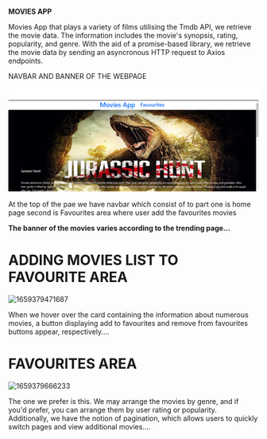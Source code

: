 **MOVIES APP**

Movies App that plays a variety of films utilising the Tmdb API, we retrieve the movie data. The information includes the movie's synopsis, rating, popularity, and genre. With the aid of a promise-based library, we retrieve the movie data by sending an asyncronous HTTP request to Axios endpoints.

NAVBAR AND BANNER OF THE WEBPAGE

![1659379247385](1659379247385.png)

At the top of the pae we have navbar which consist of to part one is home page second is Favourites area where user add the favourites movies

**The banner of the movies varies according to the trending page...**

# ADDING MOVIES LIST TO FAVOURITE AREA

![1659379471687](image/README/1659379471687.png)

When we hover over the card containing the information about numerous movies, a button displaying add to favourites and remove from favourites buttons appear, respectively....

# FAVOURITES AREA

![1659379666233](image/README/1659379666233.png)

The one we prefer is this. We may arrange the movies by genre, and if you'd prefer, you can arrange them by user rating or popularity. Additionally, we have the notion of pagination, which allows users to quickly switch pages and view additional movies....
